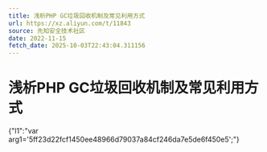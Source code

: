 ```yaml
---
title: 浅析PHP GC垃圾回收机制及常见利用方式
url: https://xz.aliyun.com/t/11843
source: 先知安全技术社区
date: 2022-11-15
fetch_date: 2025-10-03T22:43:04.311156
---
```


# 浅析PHP GC垃圾回收机制及常见利用方式

{"l1":"var arg1='5ff23d22fcf1450ee48966d79037a84cf246da7e5de6f450e5';"}